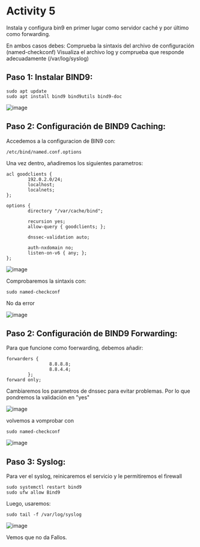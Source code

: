 
# Activity 5

Instala y configura bin9 en primer lugar como servidor caché y por último como forwarding. 

En ambos casos debes:
Comprueba la sintaxis del archivo de configuración (named-checkconf)
Visualiza el archivo log y comprueba que responde adecuadamente (/var/log/syslog)


## Paso 1: Instalar BIND9:

```
sudo apt update
sudo apt install bind9 bind9utils bind9-doc
```

![image](https://github.com/user-attachments/assets/26712e58-f734-4041-8b6c-dd246c4b773a)

## Paso 2: Configuración de BIND9 Caching:

Accedemos a la configuracion de BIN9 con:

```
/etc/bind/named.conf.options
```

Una vez dentro, añadiremos los siguientes parametros:

```
acl goodclients {
    	192.0.2.0/24;
        localhost;
        localnets;
};

options {
        directory "/var/cache/bind";

        recursion yes;
        allow-query { goodclients; };

        dnssec-validation auto;

        auth-nxdomain no;    
        listen-on-v6 { any; };
};

```
![image](https://github.com/user-attachments/assets/ef7d5ade-b566-4340-a64d-5fe40aa38cd2)

Comprobaremos la sintaxis con:
```
sudo named-checkconf
```

No da error

![image](https://github.com/user-attachments/assets/c23b3412-b500-4202-8e79-d52825fad1c2)

## Paso 2: Configuración de BIND9 Forwarding:

Para que funcione como foerwarding, debemos añadir:


```
forwarders {
                8.8.8.8;
                8.8.4.4;
        };
forward only;

```

Cambiaremos los parametros de dnssec para evitar problemas. Por lo que pondremos la validación en "yes"

![image](https://github.com/user-attachments/assets/a8b99699-66bc-4e54-a5fb-0f5d2780c7b9)


volvemos a vomprobar con 
```
sudo named-checkconf
```
![image](https://github.com/user-attachments/assets/6baebab4-3b71-4724-9cc9-210cea3c7cba)

## Paso 3: Syslog:

Para ver el syslog, reinicaremos el servicio y le permitiremos el firewall

```
sudo systemctl restart bind9
sudo ufw allow Bind9
```
Luego, usaremos:

```
sudo tail -f /var/log/syslog
```

![image](https://github.com/user-attachments/assets/43309c7f-b028-4978-9cca-52f57db88b2e)

Vemos que no da Fallos.
